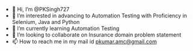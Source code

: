 - 👋 Hi, I’m @PKSingh727
- 👀 I’m interested in advancing to Automation Testing with Proficiency in Selenium, Java and Python
- 🌱 I’m currently learning Automation Testing
- 💞️ I’m looking to collaborate on Insurance domain problem statement
- 📫 How to reach me in my mail id pkumar.amc@gmail.com

<!---
PKSingh727/PKSingh727 is a ✨ special ✨ repository because its `README.md` (this file) appears on your GitHub profile.
You can click the Preview link to take a look at your changes.
--->
